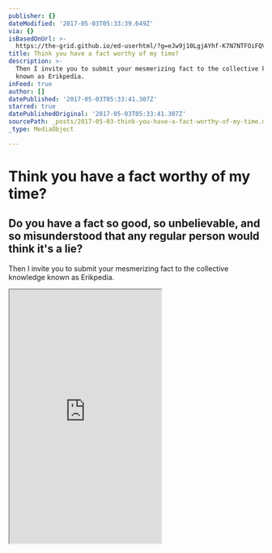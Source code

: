 ```yaml
---
publisher: {}
dateModified: '2017-05-03T05:33:39.649Z'
via: {}
isBasedOnUrl: >-
  https://the-grid.github.io/ed-userhtml/?g=eJw9j10LgjAYhf-K7N7NTFOiFQVFH95IUNhNTPe2jVqLOZP-ffZ5-RzOOZwzUifLNHi1rSiSzt3qISHcVDUWxogL4MpocjJW14QTIL3FdHXLs211mC-nLvKPLN9ETSTLmd_E4a5YJ6F6sGIXuL1T677cmnOa-nFO7graV80EdAmcA6fONoC8VnEnKUoGAfIkKCEdRXHQwXtWaSwHS1HHmlmhrj_LX_jmAzTODOPqKjDGI_I5NX4CNYJJhw
title: Think you have a fact worthy of my time?
description: >-
  Then I invite you to submit your mesmerizing fact to the collective knowledge
  known as Erikpedia.
inFeed: true
author: []
datePublished: '2017-05-03T05:33:41.307Z'
starred: true
datePublishedOriginal: '2017-05-03T05:33:41.307Z'
sourcePath: _posts/2017-05-03-think-you-have-a-fact-worthy-of-my-time.md
_type: MediaObject

---
```

# Think you have a fact worthy of my time?

## Do you have a fact so good, so unbelievable, and so misunderstood that any regular person would think it's a lie?

Then I invite you to submit your mesmerizing fact to the collective knowledge known as Erikpedia.

<iframe src="https://the-grid.github.io/ed-userhtml/?g=eJw9j10LgjAYhf-K7N7NTFOiFQVFH95IUNhNTPe2jVqLOZP-ffZ5-RzOOZwzUifLNHi1rSiSzt3qISHcVDUWxogL4MpocjJW14QTIL3FdHXLs211mC-nLvKPLN9ETSTLmd_E4a5YJ6F6sGIXuL1T677cmnOa-nFO7graV80EdAmcA6fONoC8VnEnKUoGAfIkKCEdRXHQwXtWaSwHS1HHmlmhrj_LX_jmAzTODOPqKjDGI_I5NX4CNYJJhw" height="500" style=""></iframe>